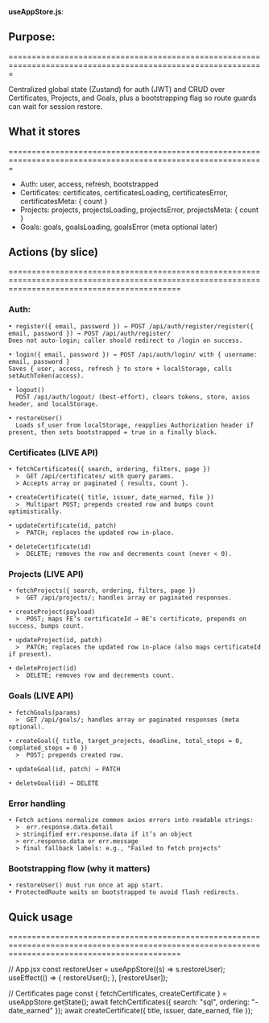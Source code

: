 **useAppStore.js**:

## Purpose:
=============================================================================================================

Centralized global state (Zustand) for auth (JWT) and CRUD over Certificates, Projects, and Goals, plus a bootstrapping flag so route guards can wait for session restore.

  
## What it stores
=============================================================================================================

- Auth: user, access, refresh, bootstrapped
- Certificates: certificates, certificatesLoading, certificatesError, certificatesMeta: { count }
- Projects: projects, projectsLoading, projectsError, projectsMeta: { count }
- Goals: goals, goalsLoading, goalsError (meta optional later)

## Actions (by slice)
=================================================================================================================================================

### Auth:

    • register({ email, password }) → POST /api/auth/register/register({ email, password }) → POST /api/auth/register/
    Does not auto-login; caller should redirect to /login on success.

    • login({ email, password }) → POST /api/auth/login/ with { username: email, password }
    Saves { user, access, refresh } to store + localStorage, calls setAuthToken(access).

    • logout()
      POST /api/auth/logout/ (best-effort), clears tokens, store, axios header, and localStorage.

    • restoreUser()
      Loads sf_user from localStorage, reapplies Authorization header if present, then sets bootstrapped = true in a finally block.

### Certificates (LIVE API)

    • fetchCertificates({ search, ordering, filters, page })
      >  GET /api/certificates/ with query params.
      > Accepts array or paginated { results, count }.

    • createCertificate({ title, issuer, date_earned, file })
      >  Multipart POST; prepends created row and bumps count optimistically.

    • updateCertificate(id, patch)
      >  PATCH; replaces the updated row in-place.

    • deleteCertificate(id)
      >  DELETE; removes the row and decrements count (never < 0).
  
### Projects (LIVE API)

    • fetchProjects({ search, ordering, filters, page })
      >  GET /api/projects/; handles array or paginated responses.

    • createProject(payload)
      >  POST; maps FE’s certificateId → BE’s certificate, prepends on success, bumps count.

    • updateProject(id, patch)
      >  PATCH; replaces the updated row in-place (also maps certificateId if present).

    • deleteProject(id)
      >  DELETE; removes row and decrements count.

### Goals  (LIVE API)

    • fetchGoals(params)
      >  GET /api/goals/; handles array or paginated responses (meta optional).

    • createGoal({ title, target_projects, deadline, total_steps = 0, completed_steps = 0 })
      >  POST; prepends created row.

    • updateGoal(id, patch) → PATCH

    • deleteGoal(id) → DELETE

### Error handling

    • Fetch actions normalize common axios errors into readable strings:
      >  err.response.data.detail
      > stringified err.response.data if it’s an object
      > err.response.data or err.message
      > final fallback labels: e.g., "Failed to fetch projects"

### Bootstrapping flow (why it matters)

    • restoreUser() must run once at app start.
    • ProtectedRoute waits on bootstrapped to avoid flash redirects.

## Quick usage
=================================================================================================================================================

// App.jsx
const restoreUser = useAppStore((s) => s.restoreUser);
useEffect(() => { restoreUser(); }, [restoreUser]);

// Certificates page
const { fetchCertificates, createCertificate } = useAppStore.getState();
await fetchCertificates({ search: "sql", ordering: "-date_earned" });
await createCertificate({ title, issuer, date_earned, file });

